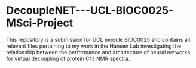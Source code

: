 # DecoupleNET---UCL-BIOC0025-MSci-Project
This repository is a submission for UCL module BIOC0025 and contains all relevant files pertaining to my work in the Hansen Lab investigating the relationship between the performance and architecture of neural networks for virtual decoupling of protein C13 NMR spectra.
